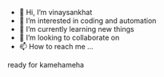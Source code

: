 - 👋 Hi, I’m vinaysankhat
- 👀 I’m interested in coding and automation
- 🌱 I’m currently learning new things
- 💞️ I’m looking to collaborate on 
- 📫 How to reach me ...

<!---
vinaysankhat/vinaysankhat is a ✨ special ✨ repository because its `README.md` (this file) appears on your GitHub profile.
You can click the Preview link to take a look at your changes.
--->
ready for kamehameha
